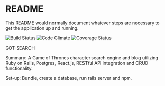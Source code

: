 # README

This README would normally document whatever steps are necessary to get the
application up and running.

![Build Status](https://codeship.com/projects/17128240-e4b5-0134-b142-068a725f1d1c/status?branch=master)
![Code Climate](https://codeclimate.com/github/samuellauricella/MyProject.png)
![Coverage Status](https://coveralls.io/repos/samuellauricella/MyProject/badge.png)

GOT-SEARCH 

Summary: A Game of Thrones character search engine and blog utilizing Ruby on Rails, Postgres, React.js, RESTful API integration and CRUD functionality. 

Set-up: Bundle, create a database, run rails server and npm.
